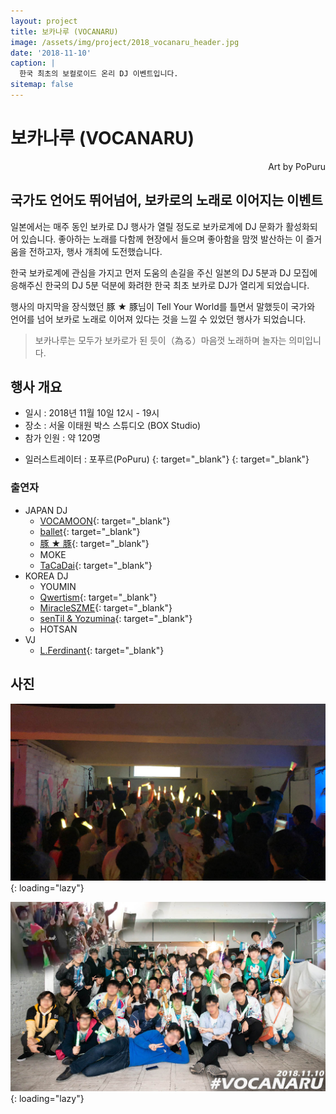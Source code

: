 ```yaml
---
layout: project
title: 보카나루 (VOCANARU)
image: /assets/img/project/2018_vocanaru_header.jpg
date: '2018-11-10'
caption: |
  한국 최초의 보컬로이드 온리 DJ 이벤트입니다.
sitemap: false
---
```


# 보카나루 (VOCANARU)
<p style="text-align: right;">Art by PoPuru</p>

## 국가도 언어도 뛰어넘어, 보카로의 노래로 이어지는 이벤트

일본에서는 매주 동인 보카로 DJ 행사가 열릴 정도로 보카로계에 DJ 문화가 활성화되어 있습니다. 좋아하는 노래를 다함께 현장에서 들으며 좋아함을 맘껏 발산하는 이 즐거움을 전하고자, 행사 개최에 도전했습니다.

한국 보카로계에 관심을 가지고 먼저 도움의 손길을 주신 일본의 DJ 5분과 DJ 모집에 응해주신 한국의 DJ 5분 덕분에 화려한 한국 최초 보카로 DJ가 열리게 되었습니다.

행사의 마지막을 장식했던 豚 ★ 豚님이 Tell Your World를 틀면서 말했듯이 국가와 언어를 넘어 보카로 노래로 이어져 있다는 것을 느낄 수 있었던 행사가 되었습니다.

> 보카나루는 모두가 보카로가 된 듯이（為る）마음껏 노래하며 놀자는 의미입니다.

## 행사 개요

- 일시 : 2018년 11월 10일 12시 - 19시
- 장소 : 서울 이태원 박스 스튜디오 (BOX Studio)
- 참가 인원 : 약 120명

* 일러스트레이터 : 포푸르(PoPuru) [<i class="fab fa-twitter" style="color: #1DA1F2;"></i>](https://twitter.com/dr_poapo){: target="_blank"} [<i class="icon-pixiv"></i>](https://www.pixiv.net/users/12929463){: target="_blank"}

### 출연자
- JAPAN DJ
  - [VOCAMOON](https://twitter.com/vocamoon2018){: target="_blank"}
  - [ballet](https://twitter.com/ballet3939){: target="_blank"}
  - [豚 ★ 豚](https://twitter.com/tonton_swt){: target="_blank"}
  - MOKE
  - [TaCaDai](https://twitter.com/Taca3429){: target="_blank"}
- KOREA DJ
  - YOUMIN
  - [Qwertism](https://twitter.com/Qwertism_offi){: target="_blank"}
  - [MiracleSZME](https://twitter.com/M_Szme_official){: target="_blank"}
  - [senTil & Yozumina](https://twitter.com/senTil941){: target="_blank"}
  - HOTSAN
- VJ
  - [L.Ferdinant](https://blog.naver.com/lferdinant){: target="_blank"}


## 사진
![stage](/assets/img/project/2018_vocanaru_play.jpg){: loading="lazy"}

![photo](/assets/img/project/2018_vocanaru_photo.jpg){: loading="lazy"}